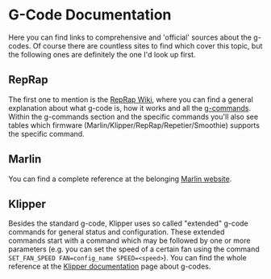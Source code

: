 <link rel=”manifest” href=”/appmanifest.webmanifest”>

# G-Code Documentation

Here you can find links to comprehensive and 'official' sources about the g-codes. Of course there are countless sites to find which cover this topic, but the following ones are definitely the one I'd look up first.    
   
## RepRap
The first one to mention is the [RepRap Wiki](https://reprap.org/wiki/G-code), where you can find a general explanation about what g-code is, how it works and all the [g-commands](https://reprap.org/wiki/G-code#G-commands). Within the g-commands section and the specific commands you'll also see tables which firmware (Marlin/Klipper/RepRap/Repetier/Smoothie) supports the specific command. 
   
## Marlin 
You can find a complete reference at the belonging [Marlin website](https://marlinfw.org/meta/gcode/).  
  
## Klipper 
Besides the standard g-code, Klipper uses so called "extended" g-code commands for general status and configuration. These extended commands start with a command which may be followed by one or more parameters (e.g. you can set the speed of a certain fan using the command `SET_FAN_SPEED FAN=config_name SPEED=<speed>`). You can find the whole reference at the [Klipper documentation](https://www.klipper3d.org/G-Codes.html) page about g-codes.  
